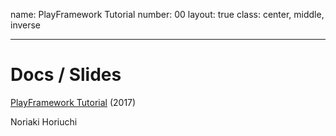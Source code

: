 name: PlayFramework Tutorial
number: 00
layout: true
class: center, middle, inverse

---

# Docs / Slides

[PlayFramework Tutorial](playTutorial) (2017)

Noriaki Horiuchi